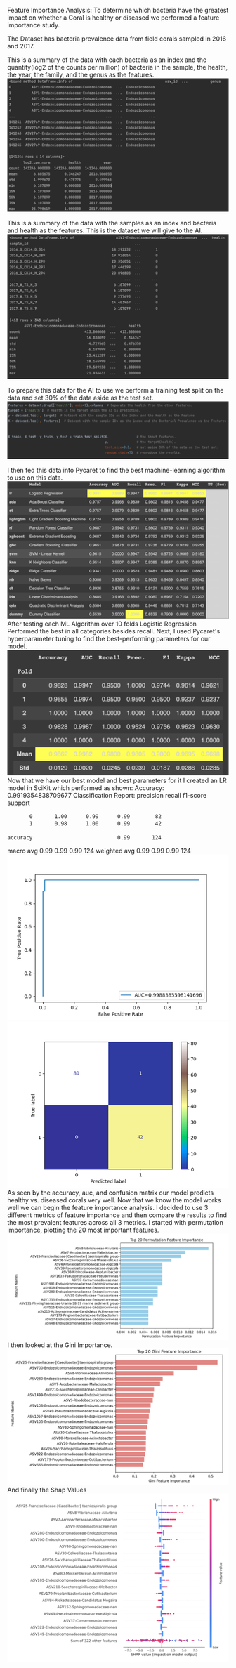 Feature Importance Analysis:
To determine which bacteria have the greatest impact on whether a Coral is healthy or diseased we performed a feature importance study.

The Dataset has bacteria prevalence data from field corals sampled in 2016 and 2017.

This is a summary of the data with each bacteria as an index and the quantity(log2 of the counts per million) of bacteria in the sample, the health, the year, the family, and the genus as the features.
![plot](/NewData/BacteriaDFSummary.png)

This is a summary of the data with the samples as an index and bacteria and health as the features. This is the dataset we will give to the AI.
![plot](/NewData/SampleDFSummary.png)


To prepare this data for the AI to use we perform a training test split on the data and set 30% of the data aside as the test set.
![plot](/NewData/TrainTestSplit.png)


I then fed this data into Pycaret to find the best machine-learning algorithm to use on this data.
![plot](/NewData/PycaretBM.png)
After testing each ML Algorithm over 10 folds Logistic Regression Performed the best in all categories besides recall.
Next, I used Pycaret's hyperparameter tuning to find the best-performing parameters for our model.
![plot](/NewData/LR_Tune.png)
Now that we have our best model and best parameters for it I created an LR model in SciKit which performed as shown:
Accuracy: 0.9919354838709677
Classification Report:
              precision    recall  f1-score   support

           0       1.00      0.99      0.99        82
           1       0.98      1.00      0.99        42

    accuracy                           0.99       124
   macro avg       0.99      0.99      0.99       124
weighted avg       0.99      0.99      0.99       124
![plot](/NewData/LR_AUC.png)
![plot](/NewData/LRConMat.png)
As seen by the accuracy, auc, and confusion matrix our model predicts healthy vs. diseased corals very well.
Now that we know the model works well we can begin the feature importance analysis.
I decided to use 3 different metrics of feature importance and then compare the results to find the most prevalent features across all 3 metrics.
I started with permutation importance, plotting the 20 most important features.
![plot](/NewData/LR_T20P_IMP.png)
I then looked at the Gini Importance.
![plot](/NewData/LR_T20G_IMP.png)
And finally the Shap Values
![plot](/NewData/LR_T20S_IMP.png)
